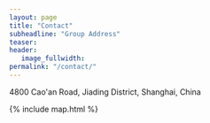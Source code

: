 ```yaml
---
layout: page
title: "Contact"
subheadline: "Group Address"
teaser: 
header:
   image_fullwidth: 
permalink: "/contact/"
---
```


4800 Cao'an Road, Jiading District, Shanghai, China

{% include map.html %}